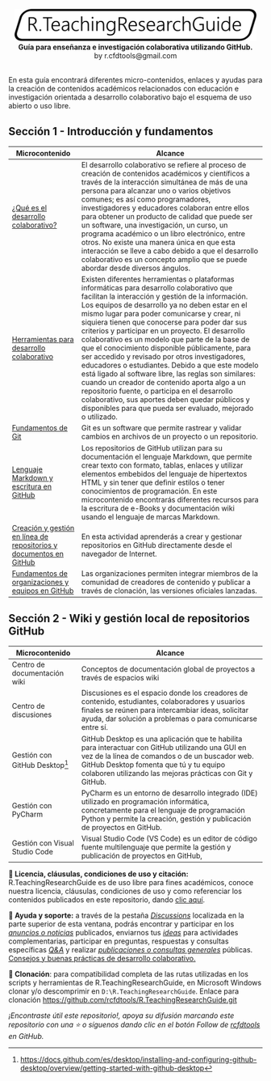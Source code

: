 <div align="center">
  <br><img alt="R.LTWB" src="https://github.com/rcfdtools/R.TeachingResearchGuide/blob/main/.icons/R.TeachingResearchGuide.svg" width="480px">
  <br><b>Guía para enseñanza e investigación colaborativa utilizando GitHub.</b><br>by r.cfdtools@gmail.com<br><br>  
</div>

En esta guía encontrará diferentes micro-contenidos, enlaces y ayudas para la creación de contenidos académicos relacionados con educación e investigación orientada a desarrollo colaborativo bajo el esquema de uso abierto o uso libre.  

## Sección 1 - Introducción y fundamentos

| Microcontenido                                                                                                                                                  | Alcance                                                                                                                                                                                                                                                                                                                                                                                                                                                                                                                                                                                                                                                                                                                                                                                                                                      |
|-----------------------------------------------------------------------------------------------------------------------------------------------------------------|----------------------------------------------------------------------------------------------------------------------------------------------------------------------------------------------------------------------------------------------------------------------------------------------------------------------------------------------------------------------------------------------------------------------------------------------------------------------------------------------------------------------------------------------------------------------------------------------------------------------------------------------------------------------------------------------------------------------------------------------------------------------------------------------------------------------------------------------|
| [¿Qué es el desarrollo colaborativo?](https://github.com/rcfdtools/R.TeachingResearchGuide/tree/main/Section01/WhatIsCollab)                                    | El desarrollo colaborativo se refiere al proceso de creación de contenidos académicos y científicos a través de la interacción simultánea de más de una persona para alcanzar uno o varios objetivos comunes; es así como programadores, investigadores y educadores colaboran entre ellos para obtener un producto de calidad que puede ser un software, una investigación, un curso, un programa académico o un libro electrónico, entre otros. No existe una manera única en que esta interacción se lleve a cabo debido a que el desarrollo colaborativo es un concepto amplio que se puede abordar desde diversos ángulos.                                                                                                                                                                                                              |
| [Herramientas para desarrollo colaborativo](https://github.com/rcfdtools/R.TeachingResearchGuide/tree/main/Section01/CollabTools)                               | Existen diferentes herramientas o plataformas informáticas para desarrollo colaborativo que facilitan la interacción y gestión de la información. Los equipos de desarrollo ya no deben estar en el mismo lugar para poder comunicarse y crear, ni siquiera tienen que conocerse para poder dar sus criterios y participar en un proyecto. El desarrollo colaborativo es un modelo que parte de la base de que el conocimiento disponible públicamente, para ser accedido y revisado por otros investigadores, educadores o estudiantes. Debido a que este modelo está ligado al software libre, las reglas son similares: cuando un creador de contenido aporta algo a un repositorio fuente, o participa en el desarrollo colaborativo, sus aportes deben quedar públicos y disponibles para que pueda ser evaluado, mejorado o utilizado. |
| [Fundamentos de Git](https://github.com/rcfdtools/R.TeachingResearchGuide/tree/main/Section01/GitFundamentals)                                                  | Git es un software que permite rastrear y validar cambios en archivos de un proyecto o un repositorio.                                                                                                                                                                                                                                                                                                                                                                                                                                                                                                                                                                                                                                                                                                                                       |
| [Lenguaje Markdown y escritura en GitHub](https://github.com/rcfdtools/R.TeachingResearchGuide/tree/main/Section01/Markdown)                                    | Los repositorios de GitHub utilizan para su documentación el lenguaje Markdown, que permite crear texto con formato, tablas, enlaces y utilizar elementos embebidos del lenguaje de hipertextos HTML y sin tener que definir estilos o tener conocimientos de programación. En este microcontenido encontrarás diferentes recursos para la escritura de e-Books y documentación wiki usando el lenguaje de marcas Markdown.                                                                                                                                                                                                                                                                                                                                                                                                                  |
| [Creación y gestión en línea de repositorios y documentos en GitHub](https://github.com/rcfdtools/R.TeachingResearchGuide/tree/main/Section01/GitHubRepository) | En esta actividad aprenderás a crear y gestionar repositorios en GitHub directamente desde el navegador de Internet.                                                                                                                                                                                                                                                                                                                                                                                                                                                                                                                                                                                                                                                                                                                         |
| [Fundamentos de organizaciones y equipos en GitHub](https://github.com/rcfdtools/R.TeachingResearchGuide/tree/main/Section01/GitHubOrganization)                | Las organizaciones permiten integrar miembros de la comunidad de creadores de contenido y publicar a través de clonación, las versiones oficiales lanzadas.                                                                                                                                                                                                                                                                                                                                                                                                                                                                                                                                                                                                                                                                                  |
## Sección 2 - Wiki y gestión local de repositorios GitHub

| Microcontenido                  | Alcance                                                                                                                                                                                                                                                         |
|---------------------------------|-----------------------------------------------------------------------------------------------------------------------------------------------------------------------------------------------------------------------------------------------------------------|
| Centro de documentación wiki    | Conceptos de documentación global de proyectos a través de espacios wiki                                                                                                                                                                                        |
| Centro de discusiones           | Discusiones es el espacio donde los creadores de contenido, estudiantes, colaboradores y usuarios finales se reúnen para intercambiar ideas, solicitar ayuda, dar solución a problemas o para comunicarse entre sí.                                             |
| Gestión con GitHub Desktop[^1]  | GitHub Desktop es una aplicación que te habilita para interactuar con GitHub utilizando una GUI en vez de la línea de comandos o de un buscador web. GitHub Desktop fomenta que tú y tu equipo colaboren utilizando las mejoras prácticas con Git y GitHub. |
| Gestión con PyCharm             | PyCharm es un entorno de desarrollo integrado (IDE) utilizado en programación informática, concretamente para el lenguaje de programación Python y permite la creación, gestión y publicación de proyectos en GitHub.                                           |
| Gestión con Visual Studio Code  | Visual Studio Code (VS Code) es un editor de código fuente multilenguaje que permite la gestión y publicación de proyectos en GitHub,                                                                                                                           |

**:scroll: Licencia, cláusulas, condiciones de uso y citación:** R.TeachingResearchGuide es de uso libre para fines académicos, conoce nuestra licencia, cláusulas, condiciones de uso y como referenciar los contenidos publicados en este repositorio, dando [clic aquí](https://github.com/rcfdtools/R.TeachingResearchGuide/blob/main/LICENSE.md).

**:beginner: Ayuda y soporte:** a través de la pestaña _[Discussions](https://github.com/rcfdtools/R.TeachingResearchGuide/discussions)_ localizada en la parte superior de esta ventana, podrás encontrar y participar en los [_anuncios o noticias_](https://github.com/rcfdtools/R.TeachingResearchGuide/discussions/categories/announcements) publicados, enviarnos tus [_ideas_](https://github.com/rcfdtools/R.TeachingResearchGuide/discussions/categories/ideas) para actividades complementarias, participar en preguntas, respuestas y consultas específicas [_Q&A_](https://github.com/rcfdtools/R.TeachingResearchGuide/discussions/categories/q-a) y realizar [_publicaciones o consultas generales_](https://github.com/rcfdtools/R.TeachingResearchGuide/discussions/categories/general) públicas. [Consejos y buenas prácticas de desarrollo colaborativo.](https://github.com/rcfdtools/R.TeachingResearchGuide/blob/main/BestPractice.md) 

**:sheep: Clonación**: para compatibilidad completa de las rutas utilizadas en los scripts y herramientas de R.TeachingResearchGuide, en Microsoft Windows clonar y/o descomprimir en `D:\R.TeachingResearchGuide`. Enlace para clonación https://github.com/rcfdtools/R.TeachingResearchGuide.git

_¡Encontraste útil este repositorio!, apoya su difusión marcando este repositorio con una ⭐ o síguenos dando clic en el botón Follow de [rcfdtools](https://github.com/rcfdtools) en GitHub._

[^1]: https://docs.github.com/es/desktop/installing-and-configuring-github-desktop/overview/getting-started-with-github-desktop
